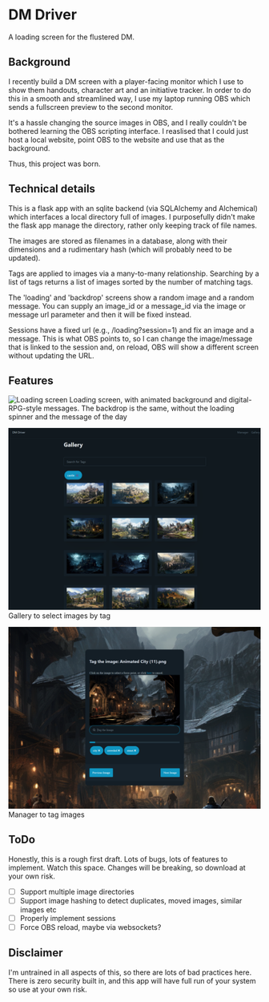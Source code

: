 # DM Driver
A loading screen for the flustered DM.

## Background
I recently build a DM screen with a player-facing monitor which I use to show them handouts, character art and an initiative tracker. In order to do this in a smooth and streamlined way, I use my laptop running OBS which sends a fullscreen preview to the second monitor. 

It's a hassle changing the source images in OBS, and I really couldn't be bothered learning the OBS scripting interface. I reaslised that I could just host a local website, point OBS to the website and use that as the background. 

Thus, this project was born.

## Technical details
This is a flask app with an sqlite backend (via SQLAlchemy and Alchemical) which interfaces a local directory full of images. I purposefully didn't make the flask app manage the directory, rather only keeping track of file names. 

The images are stored as filenames in a database, along with their dimensions and a rudimentary hash (which will probably need to be updated). 

Tags are applied to images via a many-to-many relationship. Searching by a list of tags returns a list of images sorted by the number of matching tags. 

The 'loading' and 'backdrop' screens show a random image and a random message. You can supply an image_id or a message_id via the image or message url parameter and then it will be fixed instead.

Sessions have a fixed url (e.g., /loading?session=1) and fix an image and a message. This is what OBS points to, so I can change the image/message that is linked to the session and, on reload, OBS will show a different screen without updating the URL. 

## Features
![Loading screen](images/loading.png)
Loading screen, with animated background and digital-RPG-style messages. The backdrop is the same, without the loading spinner and the message of the day

![Gallery](images/gallery.png)
Gallery to select images by tag

![Manager](images/tag_manager.png)
Manager to tag images

## ToDo
Honestly, this is a rough first draft. Lots of bugs, lots of features to implement. Watch this space. Changes will be breaking, so download at your own risk.
- [ ] Support multiple image directories
- [ ] Support image hashing to detect duplicates, moved images, similar images etc
- [ ] Properly implement sessions
- [ ] Force OBS reload, maybe via websockets?

## Disclaimer
I'm untrained in all aspects of this, so there are lots of bad practices here. There is zero security built in, and this app will have full run of your system so use at your own risk. 
